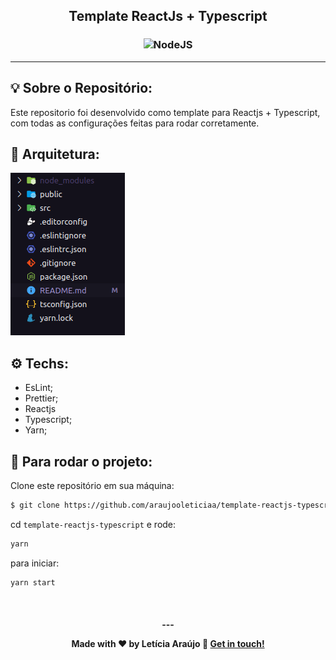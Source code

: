 <h2 align="center">
   Template ReactJs + Typescript
</h2>

<h3 align="center">
  <img alt="NodeJS"
    src="https://process.fs.teachablecdn.com/ADNupMnWyR7kCWRvm76Laz/resize=width:705/https://www.filepicker.io/api/file/Iq6QSY8vRs6XAaOJ10UP" width="380px"/>
</h3>
<hr/>


## 💡 Sobre o Repositório:

Este repositorio foi desenvolvido como template para Reactjs + Typescript, com todas as configurações feitas para rodar corretamente.

## 📐 Arquitetura:

![estrutura](image.png)

## ⚙️ Techs:

- EsLint;
- Prettier;
- Reactjs
- Typescript;
- Yarn;

## 🏁 Para rodar o projeto:

Clone este repositório em sua máquina:

```bash
$ git clone https://github.com/araujooleticiaa/template-reactjs-typescript.git
```

cd `template-reactjs-typescript` e rode:

```bash
yarn
```

para iniciar:

```bash
yarn start
```

<br/>

<h4 align="center">
  ---

Made with ♥ by Letícia Araújo :wave: [Get in touch!](https://www.linkedin.com/in/leticiaa-araujoo/)
</h4>

<br/>
